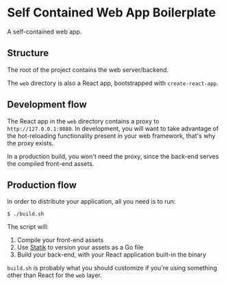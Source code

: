 # Self Contained Web App Boilerplate

A self-contained web app.

## Structure

The root of the project contains the web server/backend.

The `web` directory is also a React app, bootstrapped with `create-react-app`.

## Development flow

The React app in the `web` directory contains a proxy to `http://127.0.0.1:8080`. In development, you will want to take advantage of the hot-reloading functionality present in your web framework, that's why the proxy exists.

In a production build, you won't need the proxy, since the back-end serves the compiled front-end assets.

## Production flow

In order to distribute your application, all you need is to run:

    $ ./build.sh

The script will:

1. Compile your front-end assets
2. Use [Statik](https://github.com/rakyll/statik) to version your assets as a Go file
3. Build your back-end, with your React application built-in the binary

`build.sh` is probably what you should customize if you're using something other than React for the `web` layer.